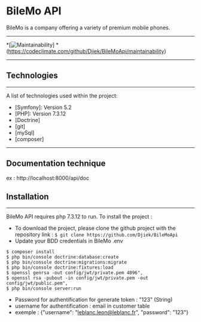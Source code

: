 # BileMo API
BileMo is a company offering a variety of premium mobile phones.
***
*[![Maintainability](https://api.codeclimate.com/v1/badges/646da8779fa04f5474b2/maintainability)]
*(https://codeclimate.com/github/Djiek/BileMoApi/maintainability)
***
## Technologies
***
A list of technologies used within the project:
* [Symfony]: Version 5.2
* [PHP]: Version 7.3.12
* [Doctrine]
* [git]  
* [mySql] 
* [composer]
***

## Documentation technique 
ex : http://localhost:8000/api/doc

## Installation
***
BileMo API requires php 7.3.12 to run.
To install the project :

* To download the project, please clone the github project with the repository link :
```$ git clone https://github.com/Djiek/BileMoApi```
* Update your BDD credentials in BileMo .env
```
$ composer install
$ php bin/console doctrine:database:create 
$ php bin/console doctrine:migrations:migrate
$ php bin/console doctrine:fixtures:load 
$ openssl genrsa -out config/jwt/private.pem 4096",
$ openssl rsa -pubout -in config/jwt/private.pem -out config/jwt/public.pem",
$ php bin/console server:run
```
* Password for authentification for generate token : "123" (String)
* username for authentification : email in customer table
* exemple : {"username": "leblanc.leon@leblanc.fr", "password": "123"} 
